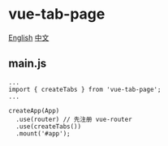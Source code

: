 # vue-tab-page

[English](./README.md) [中文](README.zh-CN.md)

## main.js

```
...
import { createTabs } from 'vue-tab-page';
...

createApp(App)
  .use(router) // 先注册 vue-router
  .use(createTabs())
  .mount('#app');

